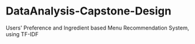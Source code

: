 # DataAnalysis-Capstone-Design
Users' Preference and Ingredient based Menu Recommendation System, using TF-IDF
